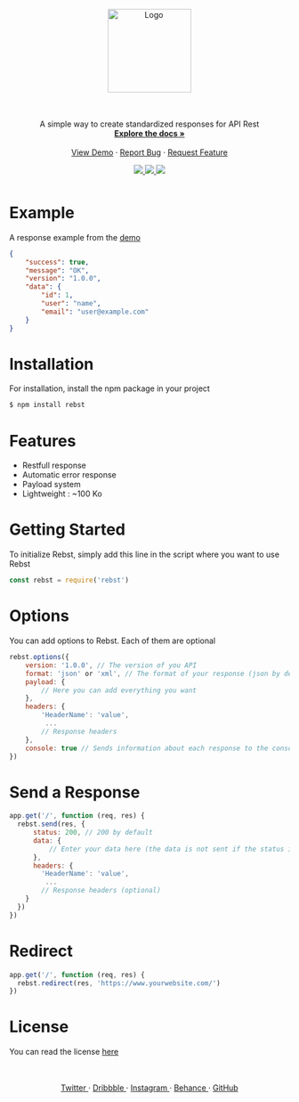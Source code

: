 <p align="center">
  <a href="https://github.com/Marius-brt/Rebst">
    <img src="https://i.ibb.co/zmPc37t/logo.png" alt="Logo" width="150">
  </a>

  <p align="center">
    <br />
    <br />
    A simple way to create standardized responses for API Rest
    <br />
    <a href="#Installation"><strong>Explore the docs »</strong></a>
    <br />
    <br />
    <a href="https://github.com/Marius-brt/Rebst/blob/master/demo/index.js">View Demo</a>
    ·
    <a href="https://github.com/Marius-brt/Rebst/issues/1">Report Bug</a>
    ·
    <a href="https://github.com/Marius-brt/Rebst/issues/2">Request Feature</a>
  </p>
</p>

<p align="center" style="margin-bottom: 50px">
    <a href="https://www.npmjs.com/package/rebst">
        <img src="https://img.shields.io/npm/v/rebst.svg">
    </a>
    <a href="https://github.com/Marius-brt">
        <img src="https://img.shields.io/github/followers/Marius-brt.svg">
    </a>
    <a href="https://github.com/Marius-brt/Rebst">
        <img src="https://img.shields.io/github/stars/Marius-brt/rebst.svg">
    </a>
</p>

# Example
A response example from the [demo](https://github.com/Marius-brt/Rebst/blob/master/demo/index.js)

```json
{
    "success": true,
    "message": "OK",
    "version": "1.0.0",
    "data": {
        "id": 1,
        "user": "name",
        "email": "user@example.com"
    }
}
```

# Installation

For installation, install the npm package in your project
```bash
$ npm install rebst
```

# Features

* Restfull response
* Automatic error response
* Payload system
* Lightweight : ~100 Ko

# Getting Started
To initialize Rebst, simply add this line in the script where you want to use Rebst

```javascript
const rebst = require('rebst')
```


# Options

You can add options to Rebst. Each of them are optional

```javascript
rebst.options({
    version: '1.0.0', // The version of you API
    format: 'json' or 'xml', // The format of your response (json by default)
    payload: {
        // Here you can add everything you want
    },
    headers: {
        'HeaderName': 'value',
         ...
        // Response headers
    },
    console: true // Sends information about each response to the console (false by default)
})
```

# Send a Response

```javascript
app.get('/', function (req, res) {
  rebst.send(res, {
      status: 200, // 200 by default
      data: { 
          // Enter your data here (the data is not sent if the status is not positive)
      },
      headers: {
        'HeaderName': 'value',
         ...
        // Response headers (optional)
    }
  })
})
```

# Redirect

```javascript
app.get('/', function (req, res) {
  rebst.redirect(res, 'https://www.yourwebsite.com/')
})
```


# License
You can read the license [here](https://github.com/Marius-brt/Rebst/blob/master/LICENSE)
<p align="center">
    <br/>
    <br/>
    <a href="https://twitter.com/mariusbrouty">
        Twitter
    </a>
    ·
    <a href="https://dribbble.com/MariusBrt">
        Dribbble
    </a>
    ·
    <a href="https://www.instagram.com/marius.brt/">
        Instagram
    </a>
    ·
    <a href="https://www.behance.net/mariusbrou0083">
        Behance
    </a>
    ·
    <a href="https://github.com/Marius-brt">
        GitHub
    </a>
</p>